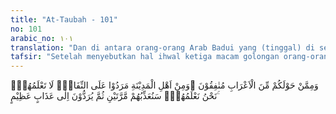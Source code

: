 ```yaml
---
title: "At-Taubah - 101"
no: 101
arabic_no: ١٠١
translation: "Dan di antara orang-orang Arab Badui yang (tinggal) di sekitarmu, ada orang-orang munafik. Dan di antara penduduk Madinah (ada juga orang-orang munafik), mereka keterlaluan dalam kemunafikannya. Engkau (Muhammad) tidak mengetahui mereka, tetapi Kami mengetahuinya. Nanti mereka akan Kami siksa dua kali, kemudian mereka akan dikembalikan kepada azab yang besar."
tafsir: "Setelah menyebutkan hal ihwal ketiga macam golongan orang-orang yang betul-betul beriman, yakni sahabat-sahabat Rasulullah saw, maka pada ayat ini Allah menyebutkan hal ihwal orang-orang munafik, baik dari kalangan Badui, maupun dari kalangan mereka yang bertempat tinggal di kota Medinah, sehingga nampaklah dua hal yang sangat berlawanan. Seakan-akan Allah berfirman, \"Hai orang-orang yang beriman, sesungguh-nya sebagian dari orang-orang Badui yang berdiam di sekitar Medinah adalah orang-orang yang sangat munafik. Kemunafikan dan kejahatan mereka amat keterlaluan. Bahkan, sebagian dari penduduk kota Medinah pun ada pula yang munafik. Sebab itu berhati-hatilah kamu terhadap mereka.\"\n\nMenurut keterangan al-Bagawi, yang dimaksud dengan \"kaum munafik Badui yang tinggal di sekitar kota Medinah\" ialah mereka yang berasal dari Bani Muzainah, Bani Juhainah, Bani Asyja, Bani Aslam dan Bani Gifar. Sedangkan yang dimaksud dengan \"kaum munafik dari kalangan penduduk kota Medinah sendiri\" ialah orang-orang munafik yang berasal dari Bani Aus dan Khazraj. Mereka ini sangat keterlaluan, dan sangat pandai menyembunyikan kemunafikannya, sehingga sulit untuk diketahui oleh Rasulullah dan kaum Muslimin umumnya. Mereka ini tidak dapat diharapkan untuk kembali kepada keimanan yang sesungguhnya. Namun demikian, Allah senantiasa mengetahui kemunafikan mereka, dan Dia akan menimpakan azab kepada mereka dua kali yaitu: di dunia berupa kesengsaraan dan penderitaan batin serta pedihnya kematian. Di akhirat mereka akan dilemparkan ke dalam azab yang dahsyat, dalam neraka Jahannam yang paling bawah.\n\nDari paparan di atas, dapat disimpulkan bahwa kaum munafik terbagi dalam dua kelompok. Pertama, orang-orang yang dapat diketahui kemunafikan mereka dari sikap, perbuatan, dan ucapan-ucapan mereka. Kedua, mereka yang sangat pandai dalam menyembunyikan kemunafikan, sehingga sukar untuk diketahui."
---
```


وَمِمَّنْ حَوْلَكُمْ مِّنَ الْاَعْرَابِ مُنٰفِقُوْنَ ۗوَمِنْ اَهْلِ الْمَدِيْنَةِ مَرَدُوْا عَلَى النِّفَاقِۗ  لَا تَعْلَمُهُمْۗ نَحْنُ نَعْلَمُهُمْۗ سَنُعَذِّبُهُمْ مَّرَّتَيْنِ ثُمَّ يُرَدُّوْنَ اِلٰى عَذَابٍ عَظِيْمٍ ۚ  
